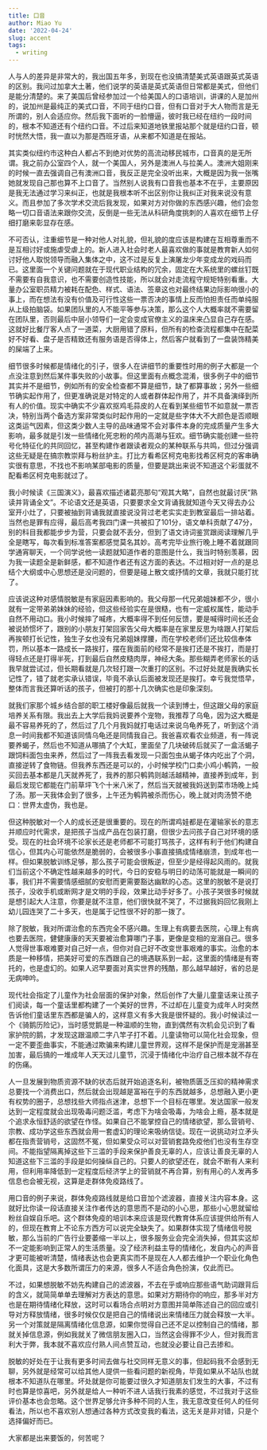 ```yaml
---
title: 口音
author: Miao Yu
date: '2022-04-24'
slug: accent
tags:
  - writing
---
```


人与人的差异是非常大的，我出国五年多，到现在也没搞清楚美式英语跟英式英语的区别。我问过加拿大土著，他们说学的英语是英式英语但日常都是美式，但他们是能分清楚的。来了美国后曾经参加过一个给美国人的口语培训，讲课的人是加州的，说加州是最纯正的美式口音，不同于纽约口音，但有口音对于大人物而言是无所谓的，别人会适应你。然后我下面听的一脸懵逼，彼时我已经在纽约一段时间的，根本不知道还有个纽约口音。不过后来知道地铁里报站那个就是纽约口音，顿时恍然大悟，我一直以为那是西班牙语，从来都不知道是在报站。

其实类似纽约市这种白人都占不到绝对优势的高流动移民城市，口音真的是无所谓。我之前办公室四个人，就一个美国人，另外是澳洲人与拉美人。澳洲大姐刚来的时候一直去强调自己有澳洲口音，我反正是完全没听出来，大概是因为我一张嘴她就发现自己那也算不上口音了。当然别人说我有口音我也基本不在乎，主要原因是我无法通过学习来纠正，也就是我根本听不出区别你让我纠正对我来说没有意义。而且参加了多次学术交流后我发现，如果对方对你做的东西感兴趣，他们会忽略一切口音语法来跟你交流，反倒是一些无法从科研角度挑刺的人喜欢在细节上仔细打磨来彰显存在感。

不可否认，注重细节是一种对他人对礼貌，但礼貌的度应该是构建在互相尊重而不是互相讨好或施虐受虐上的。新人进入社会时老人最喜欢做的事就是教育新人如何讨好他人取悦领导而融入集体之中，这不过是反复上演屠龙少年变成龙的戏码而已。这里面一个关键问题就在于现代职业结构的冗余，固定在大系统里的螺丝钉既不需要有自我意识，也不需要创造性技能，所以就会对走流程守规矩特别看重。大量办公室职员精力被耗在配色、样式、语法、签章这也对最终结果边际影响很小的事上，而在想法有没有价值及可行性这些一票否决的事情上反而怕担责任而单纯服从上级拍脑袋。如果团队里的人不能平等参与决策，那么这个人大概率就不需要留在团队里，否则最后中层小领导们一定会变成官僚主义的温床来凸显自己存在感。这就好比餐厅客人点了一道菜，大厨用错了原料，但所有的检查流程都集中在配菜好不好看、盘子是否精致还有服务语是否得体上，然后客户就看到了一盘装饰精美的屎端了上来。

细节很多时候都是情绪化的引子，很多人在讲细节的重要性时用的例子大都是一个点没注意到然后某件事失败的小故事。但这里面有点概念混淆，很多例子中的细节其实并不是细节，例如所有的安全检查都不算是细节，缺了都算事故；另外一些细节确实起作用了，但更准确说是对特定的人或者群体起作用了，并不具备演绎到所有人的价值。现实中确实不少喜欢抠鸡毛蒜皮的人在看到某些细节不如意就一票否决，特别当两个备选方案非常类似时起作用的一定就是些字体大不大颜色是否顺眼这类运气因素，但这类少数人主导的品味通常不会对事件本身的完成质量产生多大影响，最多就是引发一些情绪化死忠粉的颅内高潮与狂欢。细节确实能创建一些符号化特征化的共同回忆，甚至构建作者跟读者观众的某种联系与共鸣，但过分强调这些无疑是在搞宗教崇拜与粉丝护主。打比方看希区柯克电影找希区柯克的客串确实很有意思，不找也不影响某部电影的质量，但要是跳出来说不知道这个彩蛋就不配看希区柯克电影就过了。

我小时候读《三国演义》，最喜欢描述诸葛亮那句“观其大略”，自然也就最讨厌“熟读并背诵全文”。不论语文还是英语，只要要求全文背诵我就知道今天又得去办公室开小灶了，只要被抽到背诵我就直接说没背过老老实实走到教室最后一排站着。当然也是罪有应得，最后高考我四门课一共被扣了101分，语文单科贡献了47分，别的科目我都能步步为营，只要会就不丢分，但到了语文诗词鉴赏跟阅读理解几乎全是瞎写，每次看到标准答案都感觉莫名其妙。高考完毕业旅行晚上睡不着就跟同学通宵聊天，一个同学说他一读题就知道作者的意图是什么，我当时特别羡慕，因为我一读题全是新鲜感，都不知道作者还有这方面的表达。不过相对好一点的是总结个大纲或中心思想还是没问题的，但要是碰上散文或抒情的文章，我就只能打扰了。

应该说这种对感情脱敏是有家庭因素影响的。我父母那一代兄弟姐妹都不少，很小就有一定带弟弟妹妹的经验，但这些经验实在是很糙，也有一定威权属性，能动手自然不用动口。我小时候摔了喊疼，大概率得不到任何反馈，要是喊得时间长还会被说娇惯坏了，跟别的小朋友打架回家告父母大概率是在家里反思为啥跟人打架后再挨顿打长记性，独生子女也没有兄弟姐妹撑腰，而在学校老师们还比较信奉体罚，所以基本一路成长一路挨打，摆在我面前的经常不是挨打还是不挨打，而是打得轻点还是打得半死，打到最后自然皮糙肉厚，神经大条。那些糊弄老师家长的话我早就尝试过，但长期看就是几次轻打跟一次重打的区别。不过好处就是我确实长记性了，错了就老实承认错误，毕竟不承认后面被发现还是挨打。幸亏我觉悟早，整体而言我还算听话的孩子，但被打的那十几次确实也是印象深刻。

就我们家那个城乡结合部的职工楼好像最后就我一个读到博士，但这跟父母的家庭培养关系有限。我出去上大学后我妈说要养个宠物，我推荐了乌龟，因为这大概是最不容易养死的了，然后过了几个月我妈就打电话过来说乌龟养死了，听到这个消息一时间我都不知道该同情乌龟还是同情我自己。我爸喜欢看农业频道，有一阵说要养蝎子，然后也不知道从哪搞了个大缸，里面垒了几块破砖后就买了一盒活蝎子跟饲料面包虫来养，然后过了一阵我去看发现一只面包虫从蝎子体内吃出了个洞，直接逆转了食物链。但我养东西还是可以的，小时候学校门口卖小鸡小鹌鹑，一般买回去基本都是几天就养死了，我养的那只鹌鹑则越活越精神，直接养到成年，到最后发现它都能在门前草坪飞个十米八米了，然后当天就被我妈送到菜市场晚上炖了汤。那一天我体会到了很多，上午还为鹌鹑被杀而伤心，晚上就对肉汤赞不绝口：世界太虚伪，我也是。

但这种脱敏对一个人的成长还是很重要的。现在的所谓鸡娃都是在灌输家长的意志并顺应时代需求，是把孩子当成产品在包装打磨，但很少去问孩子自己对环境的感受。现在的社会环境不论家长还是老师都不可能打骂孩子，这样有利于他们构建自信心，但其内心可能依然是脆弱的，会被很多小事直接搞成情绪崩溃，到成年也一样。但如果脱敏训练足够，那么孩子可能会很叛逆，但至少是经得起风雨的。就我们当前这个不确定性越来越多的时代，今日的安稳与明日的动荡可能就是一瞬间的事，我们并不需要情感细腻的安慰而更需要豁达幽默的心态。这里的脱敏不是说打孩子，没收手机或断网才是文明的手段，效果比动手好多了。小孩子哭很多时候就是想引起大人注意，你要是就不注意，他们很快就不哭了，不过据我妈回忆我刚上幼儿园连哭了二十多天，也是属于记性很不好的那一拨了。

除了脱敏，我对所谓治愈的东西完全不感兴趣。生理上有病要去医院，心理上有病也要去医院，健健康康的天天要被治愈算哪门子事，更像是变相的宠溺自己。很多人觉得世事艰难要对自己好一点，但你对自己好不改变世事艰难的事实。治愈的本质是一种移情，把美好可爱的东西跟自己的境遇联系到一起，这里面的情绪是有寄托的，也是虚幻的。如果人迟早要面对真实世界的残酷，那么越早越好，省的总是无病呻吟。

现代社会指定了儿童作为社会层面的保护对象，然后创作了大量儿童童话来让孩子们阅读，每一个童话里都构建了一个美好的世界，不过却在儿童变为成年人时突然告诉他们童话里东西都是骗人的，这样意义有多大我是很怀疑的。我小时候读过一个《骑鹅历险记》，当时感觉鹅是一种温顺的生物，直到偶然有次机会见识到了看家护院的鹅，才发现这跟温顺二字八竿子打不着。儿童读物可以简化社会现象，但一定不要歪曲事实，不能通过欺骗来构建儿童世界观，这样不是保护而是宠溺甚至加害，最后搞的一堆成年人天天过儿童节，沉浸于情绪化中治疗自己根本就不存在的伤痛。

人一旦发展到物质资源不缺的状态后就开始追逐名利，被物质匮乏压抑的精神需求总要找一个消费出口，然后就会出现越是富裕在乎的东西就越多，总想融入更小更有权势的圈子，总想找些大师指点迷津，总想下一个目标在哪里。发达国家一般发达到一定程度就会出现吸毒问题泛滥，考虑下为啥会吸毒，为啥会上瘾，基本就是个追求永恒舒适的欲望在作怪。如果自己不能掌控自己的情绪欲望，那么营销号、宗教、成功学这些东西就会用一套虚幻的理论来吸纳信徒。现在一说挑动对立矛头都在指责营销号，这固然不冤，但如果受众可以对营销套路免疫他们也没有生存空间。不能指望隔离掉这些下三滥的手段来保护善良无辜的人，应该让善良无辜的人知道这些下三滥的手段是如何操纵自己的。只要人的欲望还在，就会不断有人来利用，但利用率降低到一定程度后经济学上的营销就不再合算，别有用心的人发再多信息也会被无视，这算是走群体免疫路线了。

用口音的例子来说，群体免疫路线就是给口音加个滤波器，直接关注内容本身。这就好比你读一段话直接关注作者传达的意思而不是动的小心思，那些小心思就留给粉丝自娱自乐吧。这个群体免疫的培训本来应该是现代教育体系应该提供给所有人的，但现在教育上不论东方西方可以说完全缺失了。如果群体实现了情绪信号脱敏，那么当前的广告行业要萎缩一半以上，很多服务业会完全消失掉，但其实这却不一定能影响到正常人的生活质量。没了经济利益主导的情绪化，发自内心的声音才更可能被听清楚，情绪表达也会更真实而不是现在人人都去维护一个职业化角色化面具，这是大多数所谓压力的来源，很多人不适合角色扮演，仅此而已。

不过，如果想脱敏不妨先构建自己的滤波器，不去在乎或响应那些语气助词跟背后的含义，就简简单单去理解对方表达的意思。如果对方期待你的响应，那多半对方也是在期待情绪化释放，这时可以看场合点明对方意图并简单陈述自己的回应或引导对方释放情绪，很多时候仅仅是把自己的情绪说出来情绪压力就会释放一大半。另一个对策就是隔离情绪化信息源，如果你觉得自己还不足以控制自己的情绪，那就关掉信息源，例如我就关了微信朋友圈入口，当然这会得罪不少人，但对我而言利大于弊，我本就不喜欢应付熟人间点赞互动，也就没必要让自己去掺和。

脱敏的好处在于让我有更多时间去做与社交同样无意义的事，但起码我不会感到无聊，另外就是经常可以给其他人提供一些看问题的新视角，毕竟如果从不站队也就根本不知道队在哪里。坏处就是你可能要过很久才知道朋友们发生的大事，不过有时也算是惊喜吧，另外就是给人一种听不进人话我行我素的感觉，不过我对于这些评价基本也会忽略。这个世界足够允许多种不同的人生，我无意改变任何人的任何看法，所以也不喜欢别人想通过各种方式改变我的看法，这无关是非对错，只是个选择偏好而已。

大家都是出来要饭的，何苦呢？
